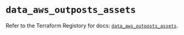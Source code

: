# `data_aws_outposts_assets`

Refer to the Terraform Registory for docs: [`data_aws_outposts_assets`](https://www.terraform.io/docs/providers/aws/d/outposts_assets).
